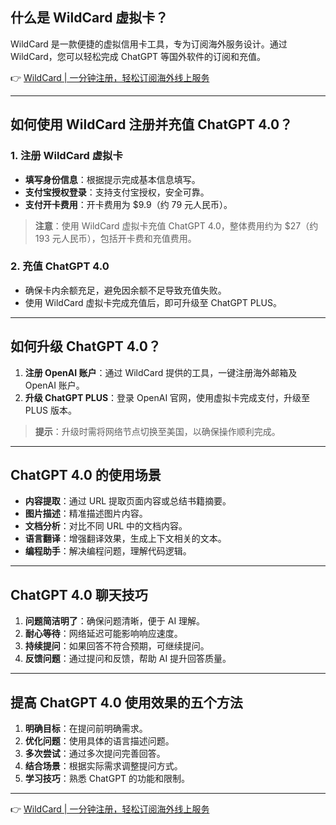 ## 什么是 WildCard 虚拟卡？

WildCard 是一款便捷的虚拟信用卡工具，专为订阅海外服务设计。通过 WildCard，您可以轻松完成 ChatGPT 等国外软件的订阅和充值。

👉 [WildCard | 一分钟注册，轻松订阅海外线上服务](https://bit.ly/bewildcard)

---

## 如何使用 WildCard 注册并充值 ChatGPT 4.0？

### 1. 注册 WildCard 虚拟卡
- **填写身份信息**：根据提示完成基本信息填写。
- **支付宝授权登录**：支持支付宝授权，安全可靠。
- **支付开卡费用**：开卡费用为 $9.9（约 79 元人民币）。

> **注意**：使用 WildCard 虚拟卡充值 ChatGPT 4.0，整体费用约为 $27（约 193 元人民币），包括开卡费和充值费用。

### 2. 充值 ChatGPT 4.0
- 确保卡内余额充足，避免因余额不足导致充值失败。
- 使用 WildCard 虚拟卡完成充值后，即可升级至 ChatGPT PLUS。

---

## 如何升级 ChatGPT 4.0？

1. **注册 OpenAI 账户**：通过 WildCard 提供的工具，一键注册海外邮箱及 OpenAI 账户。
2. **升级 ChatGPT PLUS**：登录 OpenAI 官网，使用虚拟卡完成支付，升级至 PLUS 版本。

> **提示**：升级时需将网络节点切换至美国，以确保操作顺利完成。

---

## ChatGPT 4.0 的使用场景

- **内容提取**：通过 URL 提取页面内容或总结书籍摘要。
- **图片描述**：精准描述图片内容。
- **文档分析**：对比不同 URL 中的文档内容。
- **语言翻译**：增强翻译效果，生成上下文相关的文本。
- **编程助手**：解决编程问题，理解代码逻辑。

---

## ChatGPT 4.0 聊天技巧

1. **问题简洁明了**：确保问题清晰，便于 AI 理解。
2. **耐心等待**：网络延迟可能影响响应速度。
3. **持续提问**：如果回答不符合预期，可继续提问。
4. **反馈问题**：通过提问和反馈，帮助 AI 提升回答质量。

---

## 提高 ChatGPT 4.0 使用效果的五个方法

1. **明确目标**：在提问前明确需求。
2. **优化问题**：使用具体的语言描述问题。
3. **多次尝试**：通过多次提问完善回答。
4. **结合场景**：根据实际需求调整提问方式。
5. **学习技巧**：熟悉 ChatGPT 的功能和限制。

---

👉 [WildCard | 一分钟注册，轻松订阅海外线上服务](https://bit.ly/bewildcard)